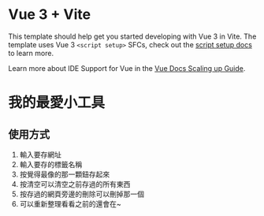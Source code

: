 # Vue 3 + Vite

This template should help get you started developing with Vue 3 in Vite. The template uses Vue 3 `<script setup>` SFCs, check out the [script setup docs](https://v3.vuejs.org/api/sfc-script-setup.html#sfc-script-setup) to learn more.

Learn more about IDE Support for Vue in the [Vue Docs Scaling up Guide](https://vuejs.org/guide/scaling-up/tooling.html#ide-support).

# 我的最愛小工具

## 使用方式
1. 輸入要存網址
2. 輸入要存的標籤名稱
3. 按覺得最像的那一顆鈕存起來
4. 按清空可以清空之前存過的所有東西
5. 按存過的網頁旁邊的刪除可以刪掉那一個
6. 可以重新整理看看之前的還會在~

